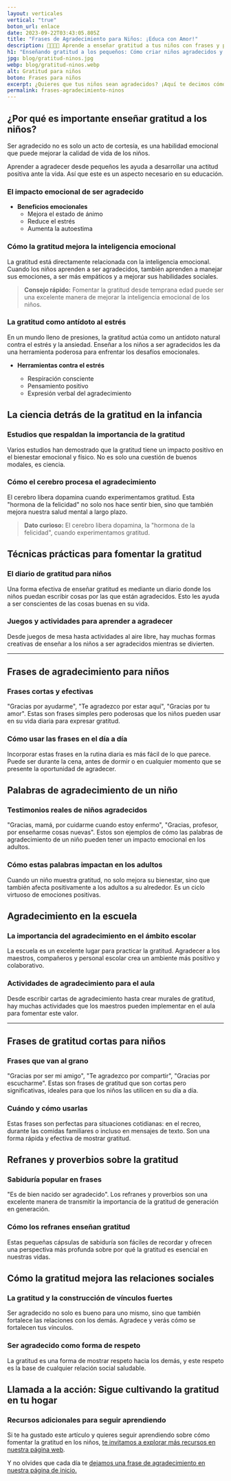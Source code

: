 ```yaml
---
layout: verticales
vertical: "true"
boton_url: enlace
date: 2023-09-22T03:43:05.805Z
title: "Frases de Agradecimiento para Niños: ¡Educa con Amor!"
description: 👨‍👩‍👧‍👦 Aprende a enseñar gratitud a tus niños con frases y palabras que marcan la diferencia. ¡Haz clic!
h1: "Enseñando gratitud a los pequeños: Cómo criar niños agradecidos y felices"
jpg: blog/gratitud-ninos.jpg
webp: blog/gratitud-ninos.webp
alt: Gratitud para niños
boton: Frases para niños
excerpt: ¿Quieres que tus niños sean agradecidos? ¡Aquí te decimos cómo! Descubre cómo enseñarles a ser agradecidos. ¡No te lo pierdas!
permalink: frases-agradecimiento-ninos
---
```

## ¿Por qué es importante enseñar gratitud a los niños?

Ser agradecido no es solo un acto de cortesía, es una habilidad emocional que puede mejorar la calidad de vida de los niños.

Aprender a agradecer desde pequeños les ayuda a desarrollar una actitud positiva ante la vida. Así que este es un aspecto necesario en su educación.

### El impacto emocional de ser agradecido

* **Beneficios emocionales**
  * Mejora el estado de ánimo
  * Reduce el estrés
  * Aumenta la autoestima

### Cómo la gratitud mejora la inteligencia emocional

La gratitud está directamente relacionada con la inteligencia emocional. Cuando los niños aprenden a ser agradecidos, también aprenden a manejar sus emociones, a ser más empáticos y a mejorar sus habilidades sociales.

> **Consejo rápido:** Fomentar la gratitud desde temprana edad puede ser una excelente manera de mejorar la inteligencia emocional de los niños.

### La gratitud como antídoto al estrés

En un mundo lleno de presiones, la gratitud actúa como un antídoto natural contra el estrés y la ansiedad. Enseñar a los niños a ser agradecidos les da una herramienta poderosa para enfrentar los desafíos emocionales.

* **Herramientas contra el estrés**

  * Respiración consciente
  * Pensamiento positivo
  * Expresión verbal del agradecimiento

## La ciencia detrás de la gratitud en la infancia

### Estudios que respaldan la importancia de la gratitud

Varios estudios han demostrado que la gratitud tiene un impacto positivo en el bienestar emocional y físico. No es solo una cuestión de buenos modales, es ciencia.

### Cómo el cerebro procesa el agradecimiento

El cerebro libera dopamina cuando experimentamos gratitud. Esta "hormona de la felicidad" no solo nos hace sentir bien, sino que también mejora nuestra salud mental a largo plazo.

> **Dato curioso:** El cerebro libera dopamina, la "hormona de la felicidad", cuando experimentamos gratitud.

## Técnicas prácticas para fomentar la gratitud

### El diario de gratitud para niños

Una forma efectiva de enseñar gratitud es mediante un diario donde los niños puedan escribir cosas por las que están agradecidos. Esto les ayuda a ser conscientes de las cosas buenas en su vida.

### Juegos y actividades para aprender a agradecer

Desde juegos de mesa hasta actividades al aire libre, hay muchas formas creativas de enseñar a los niños a ser agradecidos mientras se divierten.

- - -

## Frases de agradecimiento para niños

### Frases cortas y efectivas

"Gracias por ayudarme", "Te agradezco por estar aquí", "Gracias por tu amor". Estas son frases simples pero poderosas que los niños pueden usar en su vida diaria para expresar gratitud.

### Cómo usar las frases en el día a día

Incorporar estas frases en la rutina diaria es más fácil de lo que parece. Puede ser durante la cena, antes de dormir o en cualquier momento que se presente la oportunidad de agradecer.

## Palabras de agradecimiento de un niño

### Testimonios reales de niños agradecidos

"Gracias, mamá, por cuidarme cuando estoy enfermo", "Gracias, profesor, por enseñarme cosas nuevas". Estos son ejemplos de cómo las palabras de agradecimiento de un niño pueden tener un impacto emocional en los adultos.

### Cómo estas palabras impactan en los adultos

Cuando un niño muestra gratitud, no solo mejora su bienestar, sino que también afecta positivamente a los adultos a su alrededor. Es un ciclo virtuoso de emociones positivas.

## Agradecimiento en la escuela

### La importancia del agradecimiento en el ámbito escolar

La escuela es un excelente lugar para practicar la gratitud. Agradecer a los maestros, compañeros y personal escolar crea un ambiente más positivo y colaborativo.

### Actividades de agradecimiento para el aula

Desde escribir cartas de agradecimiento hasta crear murales de gratitud, hay muchas actividades que los maestros pueden implementar en el aula para fomentar este valor.

- - -

## Frases de gratitud cortas para niños

### Frases que van al grano

"Gracias por ser mi amigo", "Te agradezco por compartir", "Gracias por escucharme". Estas son frases de gratitud que son cortas pero significativas, ideales para que los niños las utilicen en su día a día.

### Cuándo y cómo usarlas

Estas frases son perfectas para situaciones cotidianas: en el recreo, durante las comidas familiares o incluso en mensajes de texto. Son una forma rápida y efectiva de mostrar gratitud.

## Refranes y proverbios sobre la gratitud

### Sabiduría popular en frases

"Es de bien nacido ser agradecido". Los refranes y proverbios son una excelente manera de transmitir la importancia de la gratitud de generación en generación.

### Cómo los refranes enseñan gratitud

Estas pequeñas cápsulas de sabiduría son fáciles de recordar y ofrecen una perspectiva más profunda sobre por qué la gratitud es esencial en nuestras vidas.

## Cómo la gratitud mejora las relaciones sociales

### La gratitud y la construcción de vínculos fuertes

Ser agradecido no solo es bueno para uno mismo, sino que también fortalece las relaciones con los demás. Agradece y verás cómo se fortalecen tus vínculos.

### Ser agradecido como forma de respeto

La gratitud es una forma de mostrar respeto hacia los demás, y este respeto es la base de cualquier relación social saludable.

## Llamada a la acción: Sigue cultivando la gratitud en tu hogar

### Recursos adicionales para seguir aprendiendo

Si te ha gustado este artículo y quieres seguir aprendiendo sobre cómo fomentar la gratitud en los niños, [te invitamos a explorar más recursos en nuestra página web]({{'reflexiones'|relative_url}}).

Y no olvides que cada día te [dejamos una frase de agradecimiento en nuestra página de inicio.](/)